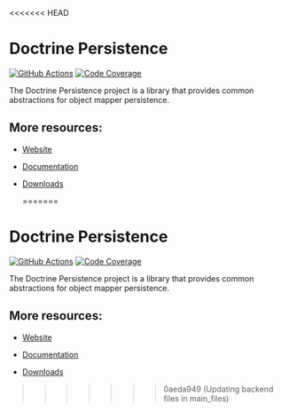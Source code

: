 <<<<<<< HEAD
# Doctrine Persistence

[![GitHub Actions][GA 3.3 image]][GA 3.3]
[![Code Coverage][Coverage 3.3 image]][CodeCov 3.3]

The Doctrine Persistence project is a library that provides common abstractions for object mapper persistence.

## More resources:

* [Website](https://www.doctrine-project.org/)
* [Documentation](https://www.doctrine-project.org/projects/doctrine-persistence/en/latest/index.html)
* [Downloads](https://github.com/doctrine/persistence/releases)

  [Coverage 3.3 image]: https://codecov.io/gh/doctrine/persistence/branch/3.3.x/graph/badge.svg
  [CodeCov 3.3]: https://codecov.io/gh/doctrine/persistence/branch/3.3.x
  [GA 3.3 image]: https://github.com/doctrine/persistence/workflows/Continuous%20Integration/badge.svg?branch=3.3.x
  [GA 3.3]: https://github.com/doctrine/persistence/actions?query=workflow%3A%22Continuous+Integration%22+branch%3A3.3.x
=======
# Doctrine Persistence

[![GitHub Actions][GA 3.3 image]][GA 3.3]
[![Code Coverage][Coverage 3.3 image]][CodeCov 3.3]

The Doctrine Persistence project is a library that provides common abstractions for object mapper persistence.

## More resources:

* [Website](https://www.doctrine-project.org/)
* [Documentation](https://www.doctrine-project.org/projects/doctrine-persistence/en/latest/index.html)
* [Downloads](https://github.com/doctrine/persistence/releases)

  [Coverage 3.3 image]: https://codecov.io/gh/doctrine/persistence/branch/3.3.x/graph/badge.svg
  [CodeCov 3.3]: https://codecov.io/gh/doctrine/persistence/branch/3.3.x
  [GA 3.3 image]: https://github.com/doctrine/persistence/workflows/Continuous%20Integration/badge.svg?branch=3.3.x
  [GA 3.3]: https://github.com/doctrine/persistence/actions?query=workflow%3A%22Continuous+Integration%22+branch%3A3.3.x
>>>>>>> 0aeda949 (Updating backend files in main_files)
